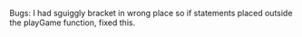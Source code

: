 
Bugs: I had sguiggly bracket in wrong place so if statements placed outside the playGame function, fixed this.